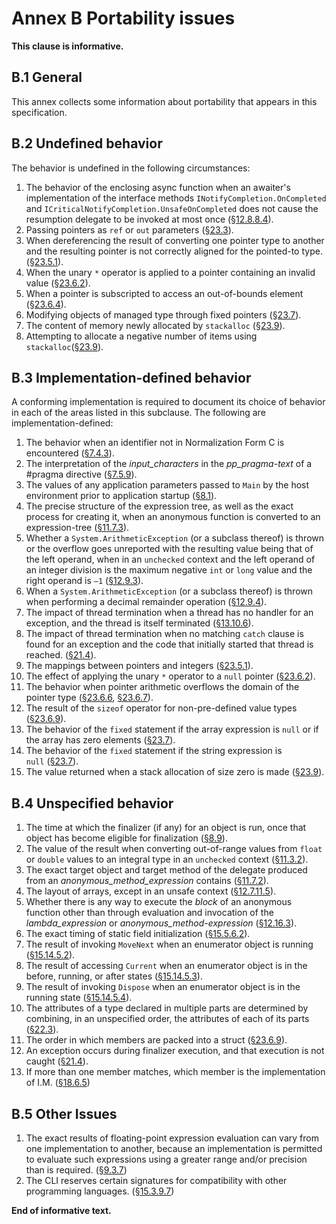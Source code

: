 # Annex B Portability issues

**This clause is informative.**

## B.1 General

This annex collects some information about portability that appears in this specification.

## B.2 Undefined behavior

The behavior is undefined in the following circumstances:

1.  The behavior of the enclosing async function when an awaiter's implementation of the interface methods `INotifyCompletion.OnCompleted` and `ICriticalNotifyCompletion.UnsafeOnCompleted` does not cause the resumption delegate to be invoked at most once ([§12.8.8.4](expressions.md#12884-run-time-evaluation-of-await-expressions)).
1.  Passing pointers as `ref` or `out` parameters ([§23.3](unsafe-code.md#233-pointer-types)).
1.  When dereferencing the result of converting one pointer type to another and the resulting pointer is not correctly aligned for the pointed-to type. ([§23.5.1](unsafe-code.md#2351-general)).
1.  When the unary `*` operator is applied to a pointer containing an invalid value ([§23.6.2](unsafe-code.md#2362-pointer-indirection)).
1.  When a pointer is subscripted to access an out-of-bounds element ([§23.6.4](unsafe-code.md#2364-pointer-element-access)).
1.  Modifying objects of managed type through fixed pointers ([§23.7](unsafe-code.md#237-the-fixed-statement)).
1.  The content of memory newly allocated by `stackalloc` ([§23.9](unsafe-code.md#239-stack-allocation)).
1.  Attempting to allocate a negative number of items using `stackalloc`([§23.9](unsafe-code.md#239-stack-allocation)).

## B.3 Implementation-defined behavior

A conforming implementation is required to document its choice of behavior in each of the areas listed in this subclause. The following are implementation-defined:

1.  The behavior when an identifier not in Normalization Form C is encountered ([§7.4.3](lexical-structure.md#743-identifiers)).
1.  The interpretation of the *input_characters* in the *pp_pragma-text* of a #pragma directive ([§7.5.9](lexical-structure.md#759-pragma-directives)).
1.  The values of any application parameters passed to `Main` by the host environment prior to application startup ([§8.1](basic-concepts.md#81-application-startup)).
1.  The precise structure of the expression tree, as well as the exact process for creating it, when an anonymous function is converted to an expression-tree ([§11.7.3](conversions.md#1173-evaluation-of-anonymous-function-conversions-to-expression-tree-types)).
1.  Whether a `System.ArithmeticException` (or a subclass thereof) is thrown or the overflow goes unreported with the resulting value being that of the left operand, when in an `unchecked` context and the left operand of an integer division is the maximum negative `int` or `long` value and the right operand is `–1` ([§12.9.3](expressions.md#1293-division-operator)).
1.  When a `System.ArithmeticException` (or a subclass thereof) is thrown when performing a decimal remainder operation ([§12.9.4](expressions.md#1294-remainder-operator)).
1.  The impact of thread termination when a thread has no handler for an exception, and the thread is itself terminated ([§13.10.6](statements.md#13106-the-throw-statement)).
1.  The impact of thread termination when no matching `catch` clause is found for an exception and the code that initially started that thread is reached. ([§21.4](exceptions.md#214-how-exceptions-are-handled)).
1.  The mappings between pointers and integers ([§23.5.1](unsafe-code.md#2351-general)).
1.  The effect of applying the unary `*` operator to a `null` pointer ([§23.6.2](unsafe-code.md#2362-pointer-indirection)).
1.  The behavior when pointer arithmetic overflows the domain of the pointer type ([§23.6.6](unsafe-code.md#2366-pointer-increment-and-decrement), [§23.6.7](unsafe-code.md#2367-pointer-arithmetic)).
1.  The result of the `sizeof` operator for non-pre-defined value types ([§23.6.9](unsafe-code.md#2369-the-sizeof-operator)).
1.  The behavior of the `fixed` statement if the array expression is `null` or if the array has zero elements ([§23.7](unsafe-code.md#237-the-fixed-statement)).
1.  The behavior of the `fixed` statement if the string expression is `null` ([§23.7](unsafe-code.md#237-the-fixed-statement)).
1.  The value returned when a stack allocation of size zero is made ([§23.9](unsafe-code.md#239-stack-allocation)).

## B.4 Unspecified behavior

1.  The time at which the finalizer (if any) for an object is run, once that object has become eligible for finalization ([§8.9](basic-concepts.md#89-automatic-memory-management)).
1.  The value of the result when converting out-of-range values from `float` or `double` values to an integral type in an `unchecked` context ([§11.3.2](conversions.md#1132-explicit-numeric-conversions)).
1.  The exact target object and target method of the delegate produced from an *anonymous_method_expression* contains ([§11.7.2](conversions.md#1172-evaluation-of-anonymous-function-conversions-to-delegate-types)).
1.  The layout of arrays, except in an unsafe context ([§12.7.11.5](expressions.md#127115-array-creation-expressions)).
1.  Whether there is any way to execute the *block* of an anonymous function other than through evaluation and invocation of the *lambda_expression* or *anonymous_method-expression* ([§12.16.3](expressions.md#12163-anonymous-function-bodies)).
1.  The exact timing of static field initialization ([§15.5.6.2](classes.md#15562-static-field-initialization)).
1.  The result of invoking `MoveNext` when an enumerator object is running ([§15.14.5.2](classes.md#151452-the-movenext-method)).
1.  The result of accessing `Current` when an enumerator object is in the before, running, or after states ([§15.14.5.3](classes.md#151453-the-current-property)).
1.  The result of invoking `Dispose` when an enumerator object is in the running state ([§15.14.5.4](classes.md#151454-the-dispose-method)).
1.  The attributes of a type declared in multiple parts are determined by combining, in an unspecified order, the attributes of each of its parts ([§22.3](attributes.md#223-attribute-specification)).
1.  The order in which members are packed into a struct ([§23.6.9](unsafe-code.md#2369-the-sizeof-operator)).
1.  An exception occurs during finalizer execution, and that execution is not caught ([§21.4](exceptions.md#214-how-exceptions-are-handled)).
1.  If more than one member matches, which member is the implementation of I.M. ([§18.6.5](interfaces.md#1865-interface-mapping))

## B.5 Other Issues

1.  The exact results of floating-point expression evaluation can vary from one implementation to another, because an implementation is permitted to evaluate such expressions using a greater range and/or precision than is required. ([§9.3.7](types.md#937-floating-point-types))
1.  The CLI reserves certain signatures for compatibility with other programming languages. ([§15.3.9.7](classes.md#15397-nested-types-in-generic-classes))

**End of informative text.**
